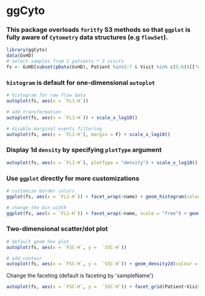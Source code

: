 # ggCyto

### This package overloads `foritfy` S3 methods so that `ggplot` is fully aware of `Cytometry` data structures (e.g `flowSet`).


```r
library(ggCyto)
data(GvHD)
# select samples from 2 patients * 3 visits
fs <- GvHD[subset(pData(GvHD), Patient %in%5:7 & Visit %in% c(5:6))[["name"]]]
```

### `histogram` is default for one-dimensional `autoplot`
```r
# histogram for raw flow data
autoplot(fs, aes(x = `FL1-H`))

# add transformation
autoplot(fs, aes(x = `FL1-H`)) + scale_x_log10()

# disable marginal events filtering
autoplot(fs, aes(x = `FL1-H`), margin = F) + scale_x_log10()
```

### Display 1d `density` by specifying `plotType` argument
```r
autoplot(fs, aes(x = `FL1-H`), plotType = "density") + scale_x_log10()
```

### Use `ggplot` directly for more customizations
```r
# customize border colors 
ggplot(fs, aes(x = `FL1-H`)) + facet_wrap(~name) + geom_histogram(colour = "white") + scale_x_log10()

# change the bin width
ggplot(fs, aes(x = `FL1-H`)) + facet_wrap(~name, scale = "free") + geom_histogram(colour = "white", binwidth = 1/10) + scale_x_log10()
```

### Two-dimensional scatter/dot plot

```r
# default geom_hex plot
autoplot(fs, aes(x = `FSC-H`, y =  `SSC-H`)) 

# add contour
autoplot(fs, aes(x = `FSC-H`, y =  `SSC-H`)) + geom_density2d(colour = "black")
```

Change the faceting (default is faceting by 'sampleName')
```r
autoplot(fs, aes(x = `FSC-H`, y =  `SSC-H`)) + facet_grid(Patient~Visit) 
```


